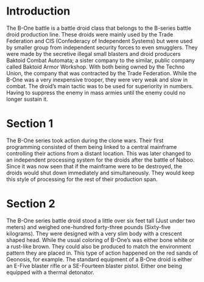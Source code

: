 # Introduction

The B-One battle is a battle droid class that belongs to the B-series battle droid production line.
These droids were mainly used by the Trade Federation and CIS (Confederacy of Independent Systems) but were used by smaller group from independent security forces to even smugglers.
They were made by the secretive illegal small blasters and droid producers Baktoid Combat Automata; a sister company to the  similar, public company called Baktoid Armor Workshop.
With both being owned by the Techno Union, the company that was contracted by the Trade Federation.
While the B-One was a very inexpensive trooper, they were very weak and slow in combat.
The droid’s main tactic was to be used for superiority in numbers.
Having to suppress the enemy in mass armies until the enemy could no longer sustain it.

# Section 1

The B-One series took action during the clone wars.
Their first programming consisted of them being linked to a central mainframe controlling their actions from a distant location.
This was later changed to an independent processing system for the droids after the battle of Naboo.
Since it was now seen that if the mainframe were to be destroyed, the droids would shut down immediately and simultaneously.
They would keep this style of processing for the rest of their production span.

# Section 2

The B-One series battle droid stood a little over six feet tall (Just under two meters) and weighed one-hundred forty-three pounds (Sixty-five kilograms).
They were designed with a very slim body with a crescent shaped head.
While the usual coloring of B-One’s was either bone white or a rust-like brown.
They could also be produced to match the environment pattern they are placed in.
This type of action happened on the red sands of Geonosis, for example.
The standard equipment of a B-One droid is either an E-Five blaster rifle or a SE-Fourteen blaster pistol.
Either one being equipped with a thermal detonator.
